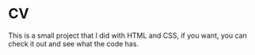 # CV
This is a small project that I did with HTML and CSS, if you want, you can check it out and see what the code has.
